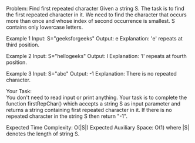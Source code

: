 Problem: Find first repeated character
Given a string S. The task is to find the first repeated character in it. We need to find the character that occurs more than once and whose index of second occurrence is smallest. S contains only lowercase letters.

Example 1
Input: S="geeksforgeeks"
Output: e
Explanation: 'e' repeats at third position.

Example 2
Input: S="hellogeeks"
Output: l
Explanation: 'l' repeats at fourth position.

Example 3
Input: S="abc"
Output: -1
Explanation: There is no repeated character.

Your Task:  
You don't need to read input or print anything. Your task is to complete the function firstRepChar() which accepts a string S as input parameter and returns a string containing first repeated character in it. If there is no repeated character in the string S then return "-1".
 
Expected Time Complexity: O(|S|) 
Expected Auxiliary Space: O(1)
where |S| denotes the length of string S.
